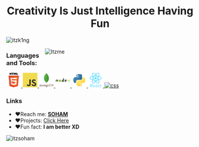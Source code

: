<h1 align="center">Creativity Is Just Intelligence Having Fun</h1>


<p align="left"> <img src="https://komarev.com/ghpvc/?username=Itzsoham&label=Profile%20views&color=0e75b6&style=flat" alt="itzk1ng" /> </p>
<img align="right" alt="Itzme" width="400" src="https://hips.hearstapps.com/hmg-prod/images/jujutsu-kaisen-season-2-64a6dff90b3e8.png?crop=0.566xw:1.00xh;0,0&resize=1200:*">

<h3 align="left">Languages and Tools:</h3>
<p align="left">  </a> <a href="https://www.w3.org/html/" target="_blank" rel="noreferrer"> <img src="https://raw.githubusercontent.com/devicons/devicon/master/icons/html5/html5-original-wordmark.svg" alt="html5" width="40" height="40"/> </a> <a href="https://developer.mozilla.org/en-US/docs/Web/JavaScript" target="_blank" rel="noreferrer"> <img src="https://raw.githubusercontent.com/devicons/devicon/master/icons/javascript/javascript-original.svg" alt="javascript" width="40" height="40"/> </a> <a href="https://www.mongodb.com/" target="_blank" rel="noreferrer"> <img src="https://raw.githubusercontent.com/devicons/devicon/master/icons/mongodb/mongodb-original-wordmark.svg" alt="mongodb" width="40" height="40"/> </a> <a href="https://nodejs.org" target="_blank" rel="noreferrer"> <img src="https://raw.githubusercontent.com/devicons/devicon/master/icons/nodejs/nodejs-original-wordmark.svg" alt="nodejs" width="40" height="40"/> </a> <a href="https://www.python.org" target="_blank" rel="noreferrer"> <img src="https://raw.githubusercontent.com/devicons/devicon/master/icons/python/python-original.svg" alt="python" width="40" height="40"/> </a> <a href="https://reactjs.org/" target="_blank" rel="noreferrer"> <img src="https://raw.githubusercontent.com/devicons/devicon/master/icons/react/react-original-wordmark.svg" alt="react" width="40" height="40"/> </a> <a href="https://www.w3schools.com/css/" target="_blank" rel="noreferrer"> <img src="https://cdn.freebiesupply.com/logos/large/2x/css3-logo-svg-vector.svg" alt="css" width="40" height="40"/> </a> </p>

<h3 align="left">Links</h3>

- ♥️Reach me: **[SOHAM](https://instagram/meizk1ng)**
- ♥️Projects: [Click Here](https://github.com/Itzsoham/PROJECTS)
- ♥️Fun fact: 
**I am better XD**
<img align="left" src="https://github-readme-stats.vercel.app/api/top-langs?username=Itzsoham&show_icons=true&locale=en&layout=compact" alt="itzsoham"/>


